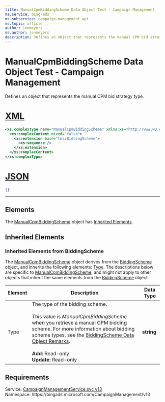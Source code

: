 ```yaml
---
title: ManualCpmBiddingScheme Data Object Test - Campaign Management
ms.service: bing-ads
ms.subservice: campaign-management-api
ms.topic: article
author: jonmeyers
ms.author: jonmeyers
description: Defines an object that represents the manual CPM bid strategy type.(test)
---
```

# ManualCpmBiddingScheme Data Object Test - Campaign Management
Defines an object that represents the manual CPM bid strategy type.

# [XML](#tab/xml)

```xml
<xs:complexType name="ManualCpmBiddingScheme" xmlns:xs="http://www.w3.org/2001/XMLSchema">
  <xs:complexContent mixed="false">
    <xs:extension base="tns:BiddingScheme">
      <xs:sequence />
    </xs:extension>
  </xs:complexContent>
</xs:complexType>
```

# [JSON](#tab/json)

```json
{}
```

-----

## <a name="elements"></a>Elements

The [ManualCpmBiddingScheme](manualcpmbiddingscheme.md) object has [Inherited Elements](#inheritedelements).

## <a name="inheritedelements"></a>Inherited Elements

### <a name="inheritedelementsbiddingscheme"></a>Inherited Elements from BiddingScheme
The [ManualCpmBiddingScheme](manualcpmbiddingscheme.md) object derives from the [BiddingScheme](biddingscheme.md) object, and inherits the following elements: [Type](#type). The descriptions below are specific to [ManualCpmBiddingScheme](manualcpmbiddingscheme.md), and might not apply to other objects that inherit the same elements from the [BiddingScheme](biddingscheme.md) object.  

|Element|Description|Data Type|
|-----------|---------------|-------------|
|<a name="type"></a>Type|The type of the bidding scheme.<br/><br/>This value is *ManualCpmBiddingScheme* when you retrieve a manual CPM bidding scheme. For more information about bidding scheme types, see the [BiddingScheme Data Object Remarks](biddingscheme.md#remarks).<br/><br/>**Add:** Read-only<br/>**Update:** Read-only|**string**|

## Requirements
Service: [CampaignManagementService.svc v13](https://campaign.api.bingads.microsoft.com/Api/Advertiser/CampaignManagement/v13/CampaignManagementService.svc)  
Namespace: https\://bingads.microsoft.com/CampaignManagement/v13  

